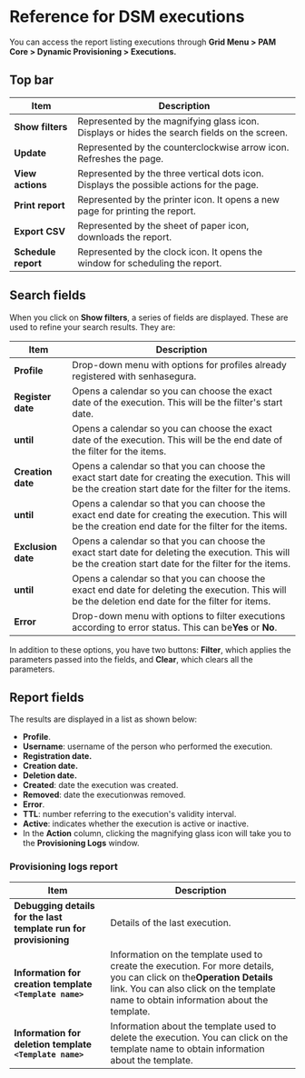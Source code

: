 # Reference for DSM executions

You can access the report listing executions through **Grid Menu > PAM Core > Dynamic Provisioning > Executions.**

## Top bar

| Item                      | Description                                                                                  |
| ------------------------- | -------------------------------------------------------------------------------------------- |
| **Show filters**    | Represented by the magnifying glass icon. Displays or hides the search fields on the screen. |
| **Update**          | Represented by the counterclockwise arrow icon. Refreshes the page.                          |
| **View actions**    | Represented by the three vertical dots icon. Displays the possible actions for the page.     |
| **Print report**    | Represented by the printer icon. It opens a new page for printing the report.                |
| **Export CSV**      | Represented by the sheet of paper icon, downloads the report.                                |
| **Schedule report** | Represented by the clock icon. It opens the window for scheduling the report.                |

## Search fields

When you click on **Show filters**, a series of fields are displayed. These are used to refine your search results. They are:

| Item                     | Description                                                                                                                                                 |
| ------------------------ | ----------------------------------------------------------------------------------------------------------------------------------------------------------- |
| **Profile**        | Drop-down menu with options for profiles already registered with senhasegura.                                                                               |
| **Register date**  | Opens a calendar so you can choose the exact date of the execution. This will be the filter's start date.                                                   |
| **until**          | Opens a calendar so you can choose the exact date of the execution. This will be the end date of the filter for the items.                                  |
| **Creation date**  | Opens a calendar so that you can choose the exact start date for creating the execution. This will be the creation start date for the filter for the items. |
| **until**          | Opens a calendar so that you can choose the exact end date for creating the execution. This will be the creation end date for the filter for the items.     |
| **Exclusion date** | Opens a calendar so that you can choose the exact start date for deleting the execution. This will be the creation start date for the filter for the items. |
| **until**          | Opens a calendar so that you can choose the exact end date for deleting the execution. This will be the deletion end date for the filter for items.         |
| **Error**          | Drop-down menu with options to filter executions according to error status. This can be**Yes** or **No**.                                       |

In addition to these options, you have two buttons: **Filter**, which applies the parameters passed into the fields, and **Clear**, which clears all the parameters.

## Report fields

The results are displayed in a list as shown below:

* **Profile**.
* **Username**: username of the person who performed the execution.
* **Registration date.**
* **Creation date.**
* **Deletion date.**
* **Created**: date the execution was created.
* **Removed**: date the executionwas removed.
* **Error**.
* **TTL**: number referring to the execution's validity interval.
* **Active**: indicates whether the execution is active or inactive.
* In the **Action** column, clicking the magnifying glass icon will take you to the **Provisioning Logs** window.

### Provisioning logs report

| Item                                                                   | Description                                                                                                                                                                                                         |
| ---------------------------------------------------------------------- | ------------------------------------------------------------------------------------------------------------------------------------------------------------------------------------------------------------------- |
| **Debugging details for the last template run for provisioning** | Details of the last execution.                                                                                                                                                                                      |
| **Information for creation template `<Template name>`**        | Information on the template used to create the execution. For more details, you can click on the**Operation Details** link. You can also click on the template name to obtain information about the template. |
| **Information for deletion template `<Template name>`**        | Information about the template used to delete the execution. You can click on the template name to obtain information about the template.                                                                           |
